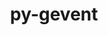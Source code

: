 ---
title: "py-gevent"
layout: cache
categories: [package, develop-2024-01-21]
meta: {"versions": ["23.7.0"], "compilers": ["gcc@=11.1.0", "gcc@=11.4.0", "gcc@=9.4.0", "oneapi@=2023.2.0"], "oss": ["ubuntu20.04", "ubuntu22.04"], "platforms": ["linux"], "targets": ["aarch64", "neoverse_v1", "ppc64le", "x86_64_v3"], "stacks": ["data-vis-sdk", "e4s", "e4s-aarch64", "e4s-neoverse_v1", "e4s-oneapi", "e4s-power", "root"], "num_specs": 19, "num_specs_by_stack": {"e4s-neoverse_v1": 3, "root": 19, "e4s-power": 3, "data-vis-sdk": 2, "e4s": 4, "e4s-oneapi": 4, "e4s-aarch64": 3}}
spec_details: [{"hash": "mvqpxwm752eqhd3erfq6kouh7vsyqzf7", "compiler": "gcc@=11.4.0", "versions": ["23.7.0"], "os": "ubuntu20.04", "platform": "linux", "target": "neoverse_v1", "variants": ["build_system=python_pip"], "stacks": ["e4s-neoverse_v1", "root"], "size": "-", "tarball": "https://binaries.spack.io/develop-2024-01-21/build_cache/linux-ubuntu20.04-neoverse_v1/gcc-11.4.0/py-gevent-23.7.0/linux-ubuntu20.04-neoverse_v1-gcc-11.4.0-py-gevent-23.7.0-mvqpxwm752eqhd3erfq6kouh7vsyqzf7.spack"}, {"hash": "bxjysoeyz3yhf7tmc2l4ufesyfwktxu7", "compiler": "gcc@=11.4.0", "versions": ["23.7.0"], "os": "ubuntu20.04", "platform": "linux", "target": "neoverse_v1", "variants": ["build_system=python_pip"], "stacks": ["e4s-neoverse_v1", "root"], "size": "-", "tarball": "https://binaries.spack.io/develop-2024-01-21/build_cache/linux-ubuntu20.04-neoverse_v1/gcc-11.4.0/py-gevent-23.7.0/linux-ubuntu20.04-neoverse_v1-gcc-11.4.0-py-gevent-23.7.0-bxjysoeyz3yhf7tmc2l4ufesyfwktxu7.spack"}, {"hash": "gcam6pfvsnkbbtro4cgwongckbff4k3n", "compiler": "gcc@=11.4.0", "versions": ["23.7.0"], "os": "ubuntu20.04", "platform": "linux", "target": "neoverse_v1", "variants": ["build_system=python_pip"], "stacks": ["e4s-neoverse_v1", "root"], "size": "-", "tarball": "https://binaries.spack.io/develop-2024-01-21/build_cache/linux-ubuntu20.04-neoverse_v1/gcc-11.4.0/py-gevent-23.7.0/linux-ubuntu20.04-neoverse_v1-gcc-11.4.0-py-gevent-23.7.0-gcam6pfvsnkbbtro4cgwongckbff4k3n.spack"}, {"hash": "7ywefjcue46eomhamyskjrehcsj7ilby", "compiler": "gcc@=9.4.0", "versions": ["23.7.0"], "os": "ubuntu20.04", "platform": "linux", "target": "ppc64le", "variants": ["build_system=python_pip"], "stacks": ["root", "e4s-power"], "size": "-", "tarball": "https://binaries.spack.io/develop-2024-01-21/build_cache/linux-ubuntu20.04-ppc64le/gcc-9.4.0/py-gevent-23.7.0/linux-ubuntu20.04-ppc64le-gcc-9.4.0-py-gevent-23.7.0-7ywefjcue46eomhamyskjrehcsj7ilby.spack"}, {"hash": "vgcdr47thmj33u7w54xxf42bmfm77lmx", "compiler": "gcc@=9.4.0", "versions": ["23.7.0"], "os": "ubuntu20.04", "platform": "linux", "target": "ppc64le", "variants": ["build_system=python_pip"], "stacks": ["root", "e4s-power"], "size": "-", "tarball": "https://binaries.spack.io/develop-2024-01-21/build_cache/linux-ubuntu20.04-ppc64le/gcc-9.4.0/py-gevent-23.7.0/linux-ubuntu20.04-ppc64le-gcc-9.4.0-py-gevent-23.7.0-vgcdr47thmj33u7w54xxf42bmfm77lmx.spack"}, {"hash": "upcpyy6glocsthxeiqoedeckwnmo2meq", "compiler": "gcc@=9.4.0", "versions": ["23.7.0"], "os": "ubuntu20.04", "platform": "linux", "target": "ppc64le", "variants": ["build_system=python_pip"], "stacks": ["root", "e4s-power"], "size": "-", "tarball": "https://binaries.spack.io/develop-2024-01-21/build_cache/linux-ubuntu20.04-ppc64le/gcc-9.4.0/py-gevent-23.7.0/linux-ubuntu20.04-ppc64le-gcc-9.4.0-py-gevent-23.7.0-upcpyy6glocsthxeiqoedeckwnmo2meq.spack"}, {"hash": "qjm4ndrrsysprwuitlsade5m42iplhkp", "compiler": "gcc@=11.1.0", "versions": ["23.7.0"], "os": "ubuntu20.04", "platform": "linux", "target": "x86_64_v3", "variants": ["build_system=python_pip"], "stacks": ["root", "data-vis-sdk"], "size": "-", "tarball": "https://binaries.spack.io/develop-2024-01-21/build_cache/linux-ubuntu20.04-x86_64_v3/gcc-11.1.0/py-gevent-23.7.0/linux-ubuntu20.04-x86_64_v3-gcc-11.1.0-py-gevent-23.7.0-qjm4ndrrsysprwuitlsade5m42iplhkp.spack"}, {"hash": "7pfgymguibykxx5jicep57arfphcn6c4", "compiler": "gcc@=11.1.0", "versions": ["23.7.0"], "os": "ubuntu20.04", "platform": "linux", "target": "x86_64_v3", "variants": ["build_system=python_pip"], "stacks": ["root", "data-vis-sdk"], "size": "-", "tarball": "https://binaries.spack.io/develop-2024-01-21/build_cache/linux-ubuntu20.04-x86_64_v3/gcc-11.1.0/py-gevent-23.7.0/linux-ubuntu20.04-x86_64_v3-gcc-11.1.0-py-gevent-23.7.0-7pfgymguibykxx5jicep57arfphcn6c4.spack"}, {"hash": "2bvbvudxqlyu3gcfs7vhv5ov7vran5w4", "compiler": "gcc@=11.4.0", "versions": ["23.7.0"], "os": "ubuntu20.04", "platform": "linux", "target": "x86_64_v3", "variants": ["build_system=python_pip"], "stacks": ["e4s", "root"], "size": "-", "tarball": "https://binaries.spack.io/develop-2024-01-21/build_cache/linux-ubuntu20.04-x86_64_v3/gcc-11.4.0/py-gevent-23.7.0/linux-ubuntu20.04-x86_64_v3-gcc-11.4.0-py-gevent-23.7.0-2bvbvudxqlyu3gcfs7vhv5ov7vran5w4.spack"}, {"hash": "kd536wgk6jn57bqi4ess36xuqfzn65jh", "compiler": "gcc@=11.4.0", "versions": ["23.7.0"], "os": "ubuntu20.04", "platform": "linux", "target": "x86_64_v3", "variants": ["build_system=python_pip"], "stacks": ["e4s", "root"], "size": "-", "tarball": "https://binaries.spack.io/develop-2024-01-21/build_cache/linux-ubuntu20.04-x86_64_v3/gcc-11.4.0/py-gevent-23.7.0/linux-ubuntu20.04-x86_64_v3-gcc-11.4.0-py-gevent-23.7.0-kd536wgk6jn57bqi4ess36xuqfzn65jh.spack"}, {"hash": "wo4ygpumt3e4v4krv7zfatq75axqkwv7", "compiler": "gcc@=11.4.0", "versions": ["23.7.0"], "os": "ubuntu20.04", "platform": "linux", "target": "x86_64_v3", "variants": ["build_system=python_pip"], "stacks": ["e4s", "root"], "size": "-", "tarball": "https://binaries.spack.io/develop-2024-01-21/build_cache/linux-ubuntu20.04-x86_64_v3/gcc-11.4.0/py-gevent-23.7.0/linux-ubuntu20.04-x86_64_v3-gcc-11.4.0-py-gevent-23.7.0-wo4ygpumt3e4v4krv7zfatq75axqkwv7.spack"}, {"hash": "6iags2gl75js5jlfq6lpuq4vzbjqwkqd", "compiler": "gcc@=11.4.0", "versions": ["23.7.0"], "os": "ubuntu20.04", "platform": "linux", "target": "x86_64_v3", "variants": ["build_system=python_pip"], "stacks": ["e4s", "root"], "size": "-", "tarball": "https://binaries.spack.io/develop-2024-01-21/build_cache/linux-ubuntu20.04-x86_64_v3/gcc-11.4.0/py-gevent-23.7.0/linux-ubuntu20.04-x86_64_v3-gcc-11.4.0-py-gevent-23.7.0-6iags2gl75js5jlfq6lpuq4vzbjqwkqd.spack"}, {"hash": "z6otyirir4zo2m6gjkrz3tqwdpnqeedt", "compiler": "oneapi@=2023.2.0", "versions": ["23.7.0"], "os": "ubuntu20.04", "platform": "linux", "target": "x86_64_v3", "variants": ["build_system=python_pip"], "stacks": ["e4s-oneapi", "root"], "size": "-", "tarball": "https://binaries.spack.io/develop-2024-01-21/build_cache/linux-ubuntu20.04-x86_64_v3/oneapi-2023.2.0/py-gevent-23.7.0/linux-ubuntu20.04-x86_64_v3-oneapi-2023.2.0-py-gevent-23.7.0-z6otyirir4zo2m6gjkrz3tqwdpnqeedt.spack"}, {"hash": "vp2o4xs7kz337k5jicrr47n3i4ijaywi", "compiler": "oneapi@=2023.2.0", "versions": ["23.7.0"], "os": "ubuntu20.04", "platform": "linux", "target": "x86_64_v3", "variants": ["build_system=python_pip"], "stacks": ["e4s-oneapi", "root"], "size": "-", "tarball": "https://binaries.spack.io/develop-2024-01-21/build_cache/linux-ubuntu20.04-x86_64_v3/oneapi-2023.2.0/py-gevent-23.7.0/linux-ubuntu20.04-x86_64_v3-oneapi-2023.2.0-py-gevent-23.7.0-vp2o4xs7kz337k5jicrr47n3i4ijaywi.spack"}, {"hash": "e35xspsq4zub3rulpvhhr2vycdzhhioa", "compiler": "oneapi@=2023.2.0", "versions": ["23.7.0"], "os": "ubuntu20.04", "platform": "linux", "target": "x86_64_v3", "variants": ["build_system=python_pip"], "stacks": ["e4s-oneapi", "root"], "size": "-", "tarball": "https://binaries.spack.io/develop-2024-01-21/build_cache/linux-ubuntu20.04-x86_64_v3/oneapi-2023.2.0/py-gevent-23.7.0/linux-ubuntu20.04-x86_64_v3-oneapi-2023.2.0-py-gevent-23.7.0-e35xspsq4zub3rulpvhhr2vycdzhhioa.spack"}, {"hash": "xekqh5omahxbq55arb3pnoezjopxiakw", "compiler": "oneapi@=2023.2.0", "versions": ["23.7.0"], "os": "ubuntu20.04", "platform": "linux", "target": "x86_64_v3", "variants": ["build_system=python_pip"], "stacks": ["e4s-oneapi", "root"], "size": "-", "tarball": "https://binaries.spack.io/develop-2024-01-21/build_cache/linux-ubuntu20.04-x86_64_v3/oneapi-2023.2.0/py-gevent-23.7.0/linux-ubuntu20.04-x86_64_v3-oneapi-2023.2.0-py-gevent-23.7.0-xekqh5omahxbq55arb3pnoezjopxiakw.spack"}, {"hash": "jkktjofr6o5ehtwvwmvzrtpuac4v7krg", "compiler": "gcc@=11.4.0", "versions": ["23.7.0"], "os": "ubuntu22.04", "platform": "linux", "target": "aarch64", "variants": ["build_system=python_pip"], "stacks": ["root", "e4s-aarch64"], "size": "-", "tarball": "https://binaries.spack.io/develop-2024-01-21/build_cache/linux-ubuntu22.04-aarch64/gcc-11.4.0/py-gevent-23.7.0/linux-ubuntu22.04-aarch64-gcc-11.4.0-py-gevent-23.7.0-jkktjofr6o5ehtwvwmvzrtpuac4v7krg.spack"}, {"hash": "dy3nd2fgvq3shqpy7coxfdyoim6tp6ww", "compiler": "gcc@=11.4.0", "versions": ["23.7.0"], "os": "ubuntu22.04", "platform": "linux", "target": "aarch64", "variants": ["build_system=python_pip"], "stacks": ["root", "e4s-aarch64"], "size": "-", "tarball": "https://binaries.spack.io/develop-2024-01-21/build_cache/linux-ubuntu22.04-aarch64/gcc-11.4.0/py-gevent-23.7.0/linux-ubuntu22.04-aarch64-gcc-11.4.0-py-gevent-23.7.0-dy3nd2fgvq3shqpy7coxfdyoim6tp6ww.spack"}, {"hash": "elojjotlfdzbyvmgex3mebpa4sqrgkii", "compiler": "gcc@=11.4.0", "versions": ["23.7.0"], "os": "ubuntu22.04", "platform": "linux", "target": "aarch64", "variants": ["build_system=python_pip"], "stacks": ["root", "e4s-aarch64"], "size": "-", "tarball": "https://binaries.spack.io/develop-2024-01-21/build_cache/linux-ubuntu22.04-aarch64/gcc-11.4.0/py-gevent-23.7.0/linux-ubuntu22.04-aarch64-gcc-11.4.0-py-gevent-23.7.0-elojjotlfdzbyvmgex3mebpa4sqrgkii.spack"}]
---